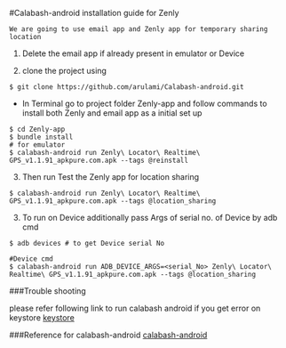 #Calabash-android installation guide for Zenly

    We are going to use email app and Zenly app for temporary sharing location

1. Delete the email app if already present in emulator or Device 

2. clone the project using

```
$ git clone https://github.com/arulami/Calabash-android.git
```

- In Terminal go to project folder Zenly-app and follow commands to install both Zenly and email app as a initial set up
 
 ```
 $ cd Zenly-app
 $ bundle install
 # for emulator 
 $ calabash-android run Zenly\ Locator\ Realtime\ GPS_v1.1.91_apkpure.com.apk --tags @reinstall 
 ```
 
3. Then run Test the Zenly app for location sharing 
 
 ```
 $ calabash-android run Zenly\ Locator\ Realtime\ GPS_v1.1.91_apkpure.com.apk --tags @location_sharing
 ```
 
3. To run on Device additionally pass Args of serial no. of Device by adb cmd

```
$ adb devices # to get Device serial No
```

```
#Device cmd
$ calabash-android run ADB_DEVICE_ARGS=<serial_No> Zenly\ Locator\ Realtime\ GPS_v1.1.91_apkpure.com.apk --tags @location_sharing
```

###Trouble shooting

   please refer following link to run calabash android if you get error on keystore
   [keystore](https://github.com/calabash/calabash-android/wiki/Running-Calabash-Android)
   
###Reference for calabash-android
   [calabash-android](https://github.com/calabash/calabash-android)
